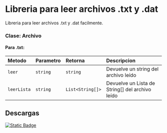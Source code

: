 # Libreria para leer archivos .txt y .dat

Libreria para leer archivos .txt y .dat facilmente.

### Clase: Archivo

#### Para .txt:

| Metodo      | Parametro| Retorna          | Descripcion    |
| :--------   | :------- | :------------    | :--------------|
| `leer`      | `string` | `string`         | Devuelve un string del archivo leído|
| `leerLista` | `string` | `List<String[]>` | Devuelve un Lista de String[] del archivo leído|

## Descargas

[![Static Badge](https://img.shields.io/badge/Descargar-.jar-green.svg)](https://github.com/PaoloESAN/LibreriaArchivos/releases/download/release-final/LibreriaArchivos.jar)

